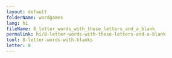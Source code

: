 ```yaml
---
layout: default
folderName: wordgames
lang: hi
fileName: 8_letter_words_with_these_letters_and_a_blank
permalink: hi/8-letter-words-with-these-letters-and-a-blank
tool: 8-letter-words-with-blanks
letter: 8
---
```

